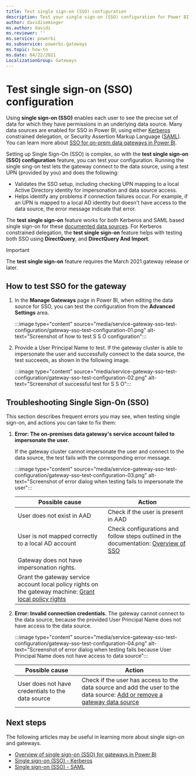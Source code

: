 ```yaml
---
title: Test single sign-on (SSO) configuration
description: Test your single sign-on (SSO) configuration for Power BI gateways.
author: davidiseminger
ms.author: davidi
ms.reviewer: ''
ms.service: powerbi
ms.subservice: powerbi-gateways
ms.topic: how-to
ms.date: 04/22/2021
LocalizationGroup: Gateways
---
```


# Test single sign-on (SSO) configuration

Using **single sign-on (SSO)** enables each user to see the precise set of data for which they have permissions in an underlying data source. Many data sources are enabled for SSO in Power BI, using either [Kerberos](service-gateway-sso-kerberos.md) constrained delegation, or Security Assertion Markup Language ([SAML](service-gateway-sso-saml.md)). You can learn more about [SSO for on-prem data gateways in Power BI](service-gateway-sso-overview.md).

Setting up Single Sign-On (SSO) is complex, so with the **test single sign-on (SSO) configuration** feature, you can test your configuration. Running the single sing-on test lets the gateway connect to the data source, using a test UPN (provided by you) and does the following:

* Validates the SSO setup, including checking UPN mapping to a local Active Directory identity for impersonation and data source access.
* Helps identify any problems if connection failures occur. For example, if an UPN is mapped to a local AD identity but doesn't have access to the data source, the error message indicate that error.

The **test single sign-on** feature works for both Kerberos and SAML based single sign-on for these [documented data sources](service-gateway-sso-overview). For Kerberos constrained delegation, the **test single sign-on** feature helps with testing both SSO using **DirectQuery**, and **DirectQuery And Import**.

> [!IMPORTANT]
> The **test single sign-on** feature requires the March 2021 gateway release or later.


## How to test SSO for the gateway

1. In the **Manage Gateways** page in Power BI, when editing the data source for SSO, you can test the configuration from the **Advanced Settings** area.

    :::image type="content" source="media/service-gateway-sso-test-configuration/gateway-sso-test-configuration-01.png" alt-text="Screenshot of how to test S S O configuration":::

2. Provide a User Principal Name to test. If the gateway cluster is able to impersonate the user and successfully connect to the data source, the test succeeds, as shown in the following image.

    :::image type="content" source="media/service-gateway-sso-test-configuration/gateway-sso-test-configuration-02.png" alt-text="Screenshot of successful test for S S O":::

## Troubleshooting Single Sign-On (SSO)

This section describes frequent errors you may see, when testing single sign-on, and actions you can take to fix them:

1. **Error: The on-premises data gateway's service account failed to impersonate the user.**

    If the gateway cluster cannot impersonate the user and connect to the data source, the test fails with the corresponding error message.

    :::image type="content" source="media/service-gateway-sso-test-configuration/gateway-sso-test-configuration-03.png" alt-text="Screenshot of error dialog when testing fails to impersonate the user":::

    | Possible cause | Action |
    | --- | --- |
    | User does not exist in AAD | Check if the user is present in AAD |
    | User is not mapped correctly to a local AD account | Check configurations and follow steps outlined in the documentation: [Overview of SSO](service-gateway-sso-overview.md) |
    | Gateway does not have impersonation rights.
     | Grant the gateway service account local policy rights on the gateway machine: [Grant local policy rights](service-gateway-sso-kerberos.md#grant-the-gateway-service-account-local-policy-rights-on-the-gateway-machine)  |

2. **Error: Invalid connection credentials.**
The gateway cannot connect to the data source, because the provided User Principal Name does not have access to the data source.

    :::image type="content" source="media/service-gateway-sso-test-configuration/gateway-sso-test-configuration-04.png" alt-text="Screenshot of error dialog when testing fails because User Principal Name does not have access to data source":::


    | Possible cause | Action |
    | --- | --- |
    | User does not have credentials to the data source | Check if the user has access to the data source and add the user to the data source: [Add or remove a gateway data source](service-gateway-data-sources.md#manage-users)  |
    
## Next steps

The following articles may be useful in learning more about single sign-on and gateways.

* [Overview of single sign-on (SSO) for gateways in Power BI](service-gateway-sso-overview.md)
* [Single sign-on (SSO) - Kerberos](service-gateway-sso-kerberos.md)
* [Single sign-on (SSO) - SAML](service-gateway-sso-saml.md)
